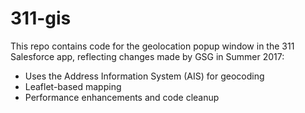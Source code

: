 # 311-gis

This repo contains code for the geolocation popup window in the 311 Salesforce app, reflecting changes made by GSG in Summer 2017:

 - Uses the Address Information System (AIS) for geocoding
 - Leaflet-based mapping
 - Performance enhancements and code cleanup
